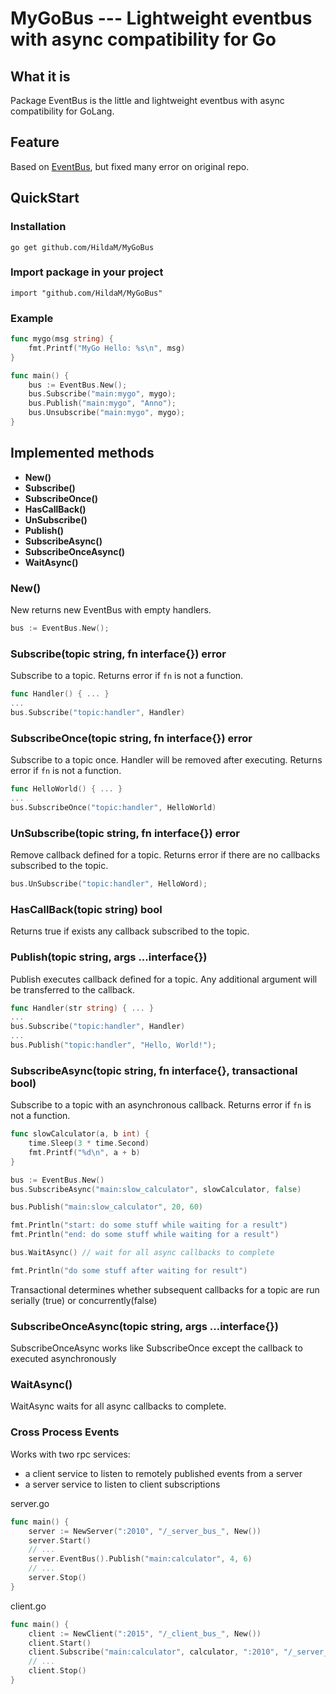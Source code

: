 # MyGoBus --- Lightweight eventbus with async compatibility for Go

## What it is

Package EventBus is the little and lightweight eventbus with async compatibility for GoLang.

## Feature

Based on [EventBus](https://github.com/asaskevich/EventBus), but fixed many error on original repo.

## QuickStart
### Installation
	go get github.com/HildaM/MyGoBus

### Import package in your project

    import "github.com/HildaM/MyGoBus"

### Example
```go
func mygo(msg string) {
	fmt.Printf("MyGo Hello: %s\n", msg)
}

func main() {
	bus := EventBus.New();
	bus.Subscribe("main:mygo", mygo);
	bus.Publish("main:mygo", "Anno");
	bus.Unsubscribe("main:mygo", mygo);
}
```

## Implemented methods

* **New()**
* **Subscribe()**
* **SubscribeOnce()**
* **HasCallBack()**
* **UnSubscribe()**
* **Publish()**
* **SubscribeAsync()**
* **SubscribeOnceAsync()**
* **WaitAsync()**

### New()
New returns new EventBus with empty handlers.
```go
bus := EventBus.New();
```

### Subscribe(topic string, fn interface{}) error
Subscribe to a topic. Returns error if `fn` is not a function.
```go
func Handler() { ... }
...
bus.Subscribe("topic:handler", Handler)
```

### SubscribeOnce(topic string, fn interface{}) error
Subscribe to a topic once. Handler will be removed after executing. Returns error if `fn` is not a function.
```go
func HelloWorld() { ... }
...
bus.SubscribeOnce("topic:handler", HelloWorld)
```

### UnSubscribe(topic string, fn interface{}) error
Remove callback defined for a topic. Returns error if there are no callbacks subscribed to the topic.
```go
bus.UnSubscribe("topic:handler", HelloWord);
```

### HasCallBack(topic string) bool
Returns true if exists any callback subscribed to the topic.

### Publish(topic string, args ...interface{})
Publish executes callback defined for a topic. Any additional argument will be transferred to the callback.
```go
func Handler(str string) { ... }
...
bus.Subscribe("topic:handler", Handler)
...
bus.Publish("topic:handler", "Hello, World!");
```

### SubscribeAsync(topic string, fn interface{}, transactional bool)
Subscribe to a topic with an asynchronous callback. Returns error if `fn` is not a function.
```go
func slowCalculator(a, b int) {
	time.Sleep(3 * time.Second)
	fmt.Printf("%d\n", a + b)
}

bus := EventBus.New()
bus.SubscribeAsync("main:slow_calculator", slowCalculator, false)

bus.Publish("main:slow_calculator", 20, 60)

fmt.Println("start: do some stuff while waiting for a result")
fmt.Println("end: do some stuff while waiting for a result")

bus.WaitAsync() // wait for all async callbacks to complete

fmt.Println("do some stuff after waiting for result")
```
Transactional determines whether subsequent callbacks for a topic are run serially (true) or concurrently(false)

### SubscribeOnceAsync(topic string, args ...interface{})
SubscribeOnceAsync works like SubscribeOnce except the callback to executed asynchronously

###  WaitAsync()
WaitAsync waits for all async callbacks to complete.

### Cross Process Events
Works with two rpc services:
- a client service to listen to remotely published events from a server
- a server service to listen to client subscriptions

server.go
```go
func main() {
    server := NewServer(":2010", "/_server_bus_", New())
    server.Start()
    // ...
    server.EventBus().Publish("main:calculator", 4, 6)
    // ...
    server.Stop()
}
```

client.go
```go
func main() {
    client := NewClient(":2015", "/_client_bus_", New())
    client.Start()
    client.Subscribe("main:calculator", calculator, ":2010", "/_server_bus_")
    // ...
    client.Stop()
}
```
